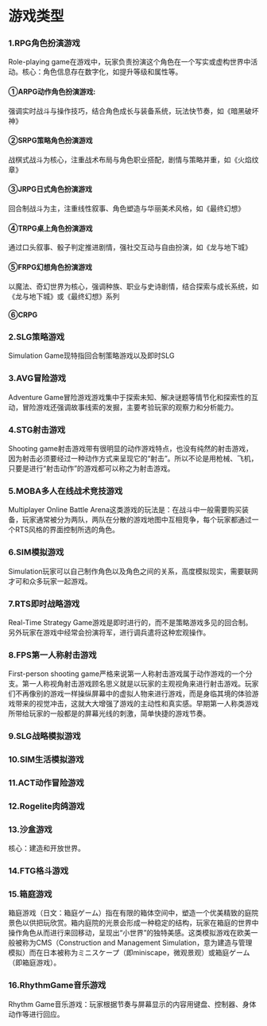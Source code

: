 # 游戏类型

### 1.RPG角色扮演游戏

Role-playing game在游戏中，玩家负责扮演这个角色在一个写实或虚构世界中活动。核心：角色信息存在数字化，如提升等级和属性等。

#### 	①ARPG动作角色扮演游戏:

​			强调实时战斗与操作技巧，结合角色成长与装备系统，玩法快节奏，如《暗黑破坏神》

#### 	②SRPG策略角色扮演游戏

​			战棋式战斗为核心，注重战术布局与角色职业搭配，剧情与策略并重，如《火焰纹章》

#### 	③JRPG日式角色扮演游戏

​			回合制战斗为主，注重线性叙事、角色塑造与华丽美术风格，如《最终幻想》

#### 	④TRPG**桌上角色扮演游戏**

​			通过口头叙事、骰子判定推进剧情，强社交互动与自由扮演，如《龙与地下城》

#### 	⑤FRPG幻想角色扮演游戏

​			以魔法、奇幻世界为核心，强调种族、职业与史诗剧情，结合探索与成长系统，如《龙与地下城》或《最终幻想》系列

#### ⑥CRPG



### 2.SLG策略游戏

Simulation Game现特指回合制策略游戏以及即时SLG

### 3.AVG冒险游戏

Adventure Game冒险游戏游戏集中于探索未知、解决谜题等情节化和探索性的互动，冒险游戏还强调故事线索的发掘，主要考验玩家的观察力和分析能力。

### 4.STG射击游戏

Shooting game射击游戏带有很明显的动作游戏特点，也没有纯然的射击游戏，因为射击必须要经过一种动作方式来呈现它的“射击”。所以不论是用枪械、飞机，只要是进行“射击动作”的游戏都可以称之为射击游戏。

### 5.MOBA多人在线战术竞技游戏

Multiplayer Online Battle Arena这类游戏的玩法是：在战斗中一般需要购买装备，玩家通常被分为两队，两队在分散的游戏地图中互相竞争，每个玩家都通过一个RTS风格的界面控制所选的角色。

### 6.SIM模拟游戏

Simulation玩家可以自己制作角色以及角色之间的关系，高度模拟现实，需要联网才可和众多玩家一起游戏。

### 7.RTS即时战略游戏

Real-Time Strategy Game游戏是即时进行的，而不是策略游戏多见的回合制。另外玩家在游戏中经常会扮演将军，进行调兵遣将这种宏观操作。

### 8.FPS第一人称射击游戏

First-person shooting game严格来说第一人称射击游戏属于动作游戏的一个分支。第一人称视角射击游戏顾名思义就是以玩家的主观视角来进行射击游戏。玩家们不再像别的游戏一样操纵屏幕中的虚拟人物来进行游戏，而是身临其境的体验游戏带来的视觉冲击，这就大大增强了游戏的主动性和真实感。早期第一人称类游戏所带给玩家的一般都是的屏幕光线的刺激，简单快捷的游戏节奏。

### 9.SLG战略模拟游戏

### 10.SIM生活模拟游戏

### 11.ACT动作冒险游戏

### 12.Rogelite肉鸽游戏

### 13.沙盒游戏

核心：建造和开放世界。

### 14.FTG格斗游戏

### 15.箱庭游戏

箱庭游戏（日文：箱庭ゲーム）指在有限的箱体空间中，塑造一个优美精致的庭院景色以供把玩欣赏。箱内庭院的光景会形成一种稳定的结构，玩家在箱庭的世界中操作角色从而进行来回移动，呈现出“小世界”的独特美感。这类模拟游戏在欧美一般被称为CMS（Construction and Management Simulation，意为建造与管理模拟）而在日本被称为ミニスケープ（即miniscape，微观景观）或箱庭ゲーム（即箱庭游戏）。

### 16.RhythmGame音乐游戏

Rhythm Game音乐游戏：玩家根据节奏与屏幕显示的内容用键盘、控制器、身体动作等进行回应。



